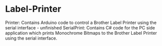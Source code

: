 Label-Printer
=============

Printer: Contains Arduino code to control a Brother Label Printer using the serial interface - unfinished
SerialPrint: Contains C# code for the PC side application which prints Monochrome Bitmaps to the Brother Label Printer using the serial interface.
